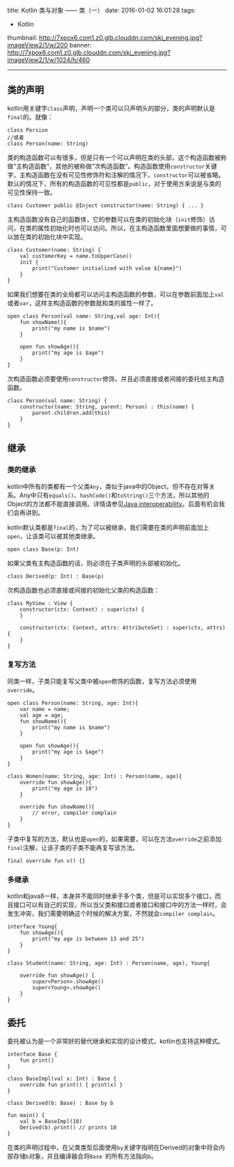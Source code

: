 title: Kotlin 类与对象 —— 类（一）
date: 2016-01-02 16:01:28
tags:
- Kotlin

thumbnail: http://7xpox6.com1.z0.glb.clouddn.com/ski_evening.jpg?imageView2/1/w/200
banner: http://7xpox6.com1.z0.glb.clouddn.com/ski_evening.jpg?imageView2/1/w/1024/h/460

---

## 类的声明

kotlin用关键字`class`声明，声明一个类可以只声明头的部分，类的声明默认是`final`的。就像：

```
class Persion
//或者
class Person(name: String)
```
<!--more-->

类的构造函数可以有很多，但是只有一个可以声明在类的头部，这个构造函数被称做“主构造函数”，其他的被称做“次构造函数”。构造函数使用`constructor`关键字，主构造函数在没有可见性修饰符和注解的情况下，`constructor`可以被省略。默认的情况下，所有的构造函数的可见性都是`public`，对于使用方来说是与类的可见性保持一致。

```
class Customer public @Inject constructor(name: String) { ... }
```
主构造函数没有自己的函数体，它的参数可以在类的初始化块（`init`修饰）访问，在类的属性初始化时也可以访问。所以，在主构造函数里面想要做的事情，可以放在类的初始化块中实现。

```
class Customer(name: String) {
	val customerKey = name.toUpperCase()
    init {
        print("Customer initialized with value ${name}")
    }
}
```

如果我们想要在类的全局都可以访问主构造函数的参数，可以在参数前面加上`val`或者`var`，这样主构造函数的参数就和类的属性一样了。

```
open class Person(val name: String,val age: Int){
    fun showName(){
        print("my name is $name")
    }

    open fun showAge(){
        print("my age is $age")
    }
}
```
次构造函数必须要使用`constructor`修饰，并且必须直接或者间接的委托给主构造函数。

```
class Person(val name: String) {
    constructor(name: String, parent: Person) : this(name) {
        parent.children.add(this)
    }
}
```
## 继承

### 类的继承

kotlin中所有的类都有一个父类`Any`，类似于java中的Object，但不存在对等关系。Any中只有`equals()`、`hashCode()`和`toString()`三个方法，所以其他的Object的方法都不能直接调用。详情请参见[Java interoperability](https://kotlinlang.org/docs/reference/java-interop.html#object-methods)。后面有机会我们会再讲到。

kotlin默认类都是`final`的，为了可以被继承，我们需要在类的声明前面加上`open`，让该类可以被其他类继承。

```
open class Base(p: Int)
```
如果父类有主构造函数的话，则必须在子类声明的头部被初始化。

```
class Derived(p: Int) : Base(p)
```
次构造函数也必须直接或间接的初始化父类的构造函数：

```
class MyView : View {
    constructor(ctx: Context) : super(ctx) {
    }

    constructor(ctx: Context, attrs: AttributeSet) : super(ctx, attrs) {
    }
}
```

### 复写方法

同类一样，子类只能复写父类中被`open`修饰的函数，复写方法必须使用`override`。

```
open class Person(name: String, age: Int){
    var name = name;
    val age = age;
    fun showName(){
        print("my name is $name")
    }

    open fun showAge(){
        print("my age is $age")
    }
}

class Women(name: String, age: Int) : Person(name, age){
    override fun showAge(){
        print("my age is 18")
    }

    override fun showName(){
        // error, compiler complain
    }
}
```
子类中复写的方法，默认也是`open`的，如果需要，可以在方法`override`之前添加`final`注解，让该子类的子类不能再复写该方法。

```
final override fun v() {}
```

### 多继承

kotlin和java8一样，本身并不能同时继承于多个类，但是可以实现多个接口，而且接口可以有自己的实现，所以当父类和接口或者接口和接口中的方法一样时，会发生冲突，我们需要明确这个时候的解决方案，不然就会`compiler complain`。

```
interface Young{
    fun showAge(){
        print("my age is between 13 and 25")
    }
}

class Student(name: String, age: Int) : Person(name, age), Young{

    override fun showAge() {
        super<Person>.showAge()
        super<Young>.showAge()
    }
}
```

## 委托

委托被认为是一个非常好的替代继承和实现的设计模式，kotlin也支持这种模式。

```
interface Base {
    fun print()
}

class BaseImpl(val x: Int) : Base {
    override fun print() { print(x) }
}

class Derived(b: Base) : Base by b

fun main() {
    val b = BaseImpl(10)
    Derived(b).print() // prints 10
}
```

在类的声明过程中，在父类类型后面使用`by`关键字指明在Derived的对象中将会内部存储`b`对象，并且编译器会将`Base `的所有方法指向`b`。

